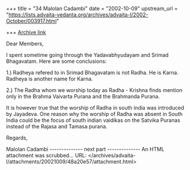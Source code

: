 +++
title = "34 Malolan Cadambi"
date = "2002-10-09"
upstream_url = "https://lists.advaita-vedanta.org/archives/advaita-l/2002-October/003917.html"

+++
[Archive link](https://lists.advaita-vedanta.org/archives/advaita-l/2002-October/003917.html)

Dear Members,

I spent sometime going through the Yadavabhyudayam and Srimad Bhagavatam. Here are some conclusions:

1.) Radheya refered to in Srimad Bhagavatam is not Radha. He is Karna. Radheya is another name for Karna.

2.) The Radha whom we worship today as Radha - Krishna finds mention only in the Brahma Vaivarta Purana and the Brahmanda Purana.

It is however true that the worship of Radha in south india was introduced by Jayadeva. One reason why the worship of Radha was absent in South India could be the focus of south indian vaidikas on the Satvika Puranas instead of the Rajasa and Tamasa purana.

Regards,

Malolan Cadambi
-------------- next part --------------
An HTML attachment was scrubbed...
URL: </archives/advaita-l/attachments/20021009/48a20e57/attachment.html>
